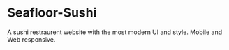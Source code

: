 # Seafloor-Sushi
A sushi restraurent website with the most modern UI and style. Mobile and Web responsive.
